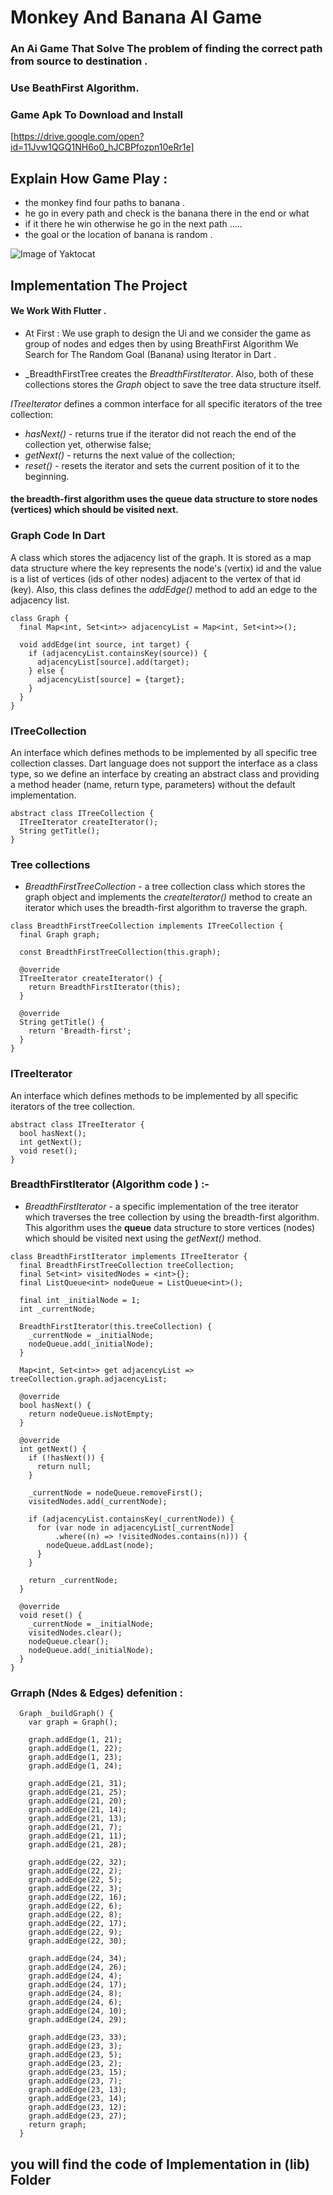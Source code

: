 # Monkey And Banana AI Game
### An Ai Game That Solve The problem of finding the correct path from source to destination .
### Use BeathFirst Algorithm.

### Game Apk To Download and Install
[https://drive.google.com/open?id=11Jvw1QGQ1NH6o0_hJCBPfozpn10eRr1e]

## Explain How Game Play :
- the monkey find four paths to banana .
- he go in every path and check is the banana there in the end or what 
- if it there he win otherwise he go in the next path .....
- the goal or the location of banana is random .

![Image of Yaktocat](/assets/app-gif-screen.gif)



## Implementation The Project

#### We Work With Flutter .
- At First : We use graph to design the Ui and we consider the game as group of nodes and edges then by using BreathFirst Algorithm We   Search for The Random Goal (Banana) using Iterator in Dart .

- _BreadthFirstTree creates the _BreadthFirstIterator_. Also, both of these collections stores the _Graph_ object to save the tree data structure itself.

_ITreeIterator_ defines a common interface for all specific iterators of the tree collection:

- _hasNext()_ - returns true if the iterator did not reach the end of the collection yet, otherwise false;
- _getNext()_ - returns the next value of the collection;
- _reset()_ - resets the iterator and sets the current position of it to the beginning.

#### the breadth-first algorithm uses the **queue** data structure to store nodes (vertices) which should be visited next.


### Graph Code In Dart

A class which stores the adjacency list of the graph. It is stored as a map data structure where the key represents the node's (vertix) id and the value is a list of vertices (ids of other nodes) adjacent to the vertex of that id (key). Also, this class defines the _addEdge()_ method to add an edge to the adjacency list.

```
class Graph {
  final Map<int, Set<int>> adjacencyList = Map<int, Set<int>>();

  void addEdge(int source, int target) {
    if (adjacencyList.containsKey(source)) {
      adjacencyList[source].add(target);
    } else {
      adjacencyList[source] = {target};
    }
  }
}
```

### ITreeCollection

An interface which defines methods to be implemented by all specific tree collection classes. Dart language does not support the interface as a class type, so we define an interface by creating an abstract class and providing a method header (name, return type, parameters) without the default implementation.

```
abstract class ITreeCollection {
  ITreeIterator createIterator();
  String getTitle();
}
```

### Tree collections

- _BreadthFirstTreeCollection_ - a tree collection class which stores the graph object and implements the _createIterator()_ method to create an iterator which uses the breadth-first algorithm to traverse the graph.

```
class BreadthFirstTreeCollection implements ITreeCollection {
  final Graph graph;

  const BreadthFirstTreeCollection(this.graph);

  @override
  ITreeIterator createIterator() {
    return BreadthFirstIterator(this);
  }

  @override
  String getTitle() {
    return 'Breadth-first';
  }
}
```

### ITreeIterator

An interface which defines methods to be implemented by all specific iterators of the tree collection.

```
abstract class ITreeIterator {
  bool hasNext();
  int getNext();
  void reset();
}
```

### BreadthFirstIterator (Algorithm code ) :-

- _BreadthFirstIterator_ - a specific implementation of the tree iterator which traverses the tree collection by using the breadth-first algorithm. This algorithm uses the **queue** data structure to store vertices (nodes) which should be visited next using the _getNext()_ method.

```
class BreadthFirstIterator implements ITreeIterator {
  final BreadthFirstTreeCollection treeCollection;
  final Set<int> visitedNodes = <int>{};
  final ListQueue<int> nodeQueue = ListQueue<int>();

  final int _initialNode = 1;
  int _currentNode;

  BreadthFirstIterator(this.treeCollection) {
    _currentNode = _initialNode;
    nodeQueue.add(_initialNode);
  }

  Map<int, Set<int>> get adjacencyList => treeCollection.graph.adjacencyList;

  @override
  bool hasNext() {
    return nodeQueue.isNotEmpty;
  }

  @override
  int getNext() {
    if (!hasNext()) {
      return null;
    }

    _currentNode = nodeQueue.removeFirst();
    visitedNodes.add(_currentNode);

    if (adjacencyList.containsKey(_currentNode)) {
      for (var node in adjacencyList[_currentNode]
          .where((n) => !visitedNodes.contains(n))) {
        nodeQueue.addLast(node);
      }
    }

    return _currentNode;
  }

  @override
  void reset() {
    _currentNode = _initialNode;
    visitedNodes.clear();
    nodeQueue.clear();
    nodeQueue.add(_initialNode);
  }
}
```

### Grraph (Ndes & Edges) defenition :

```
  Graph _buildGraph() {
    var graph = Graph();

    graph.addEdge(1, 21);
    graph.addEdge(1, 22);
    graph.addEdge(1, 23);
    graph.addEdge(1, 24);

    graph.addEdge(21, 31);
    graph.addEdge(21, 25);
    graph.addEdge(21, 20);
    graph.addEdge(21, 14);
    graph.addEdge(21, 13);
    graph.addEdge(21, 7);
    graph.addEdge(21, 11);
    graph.addEdge(21, 28);

    graph.addEdge(22, 32);
    graph.addEdge(22, 2);
    graph.addEdge(22, 5);
    graph.addEdge(22, 3);
    graph.addEdge(22, 16);
    graph.addEdge(22, 6);
    graph.addEdge(22, 8);
    graph.addEdge(22, 17);
    graph.addEdge(22, 9);
    graph.addEdge(22, 30);

    graph.addEdge(24, 34);
    graph.addEdge(24, 26);
    graph.addEdge(24, 4);
    graph.addEdge(24, 17);
    graph.addEdge(24, 8);
    graph.addEdge(24, 6);
    graph.addEdge(24, 10);
    graph.addEdge(24, 29);

    graph.addEdge(23, 33);
    graph.addEdge(23, 3);
    graph.addEdge(23, 5);
    graph.addEdge(23, 2);
    graph.addEdge(23, 15);
    graph.addEdge(23, 7);
    graph.addEdge(23, 13);
    graph.addEdge(23, 14);
    graph.addEdge(23, 12);
    graph.addEdge(23, 27);
    return graph;
  }

```

 ## you will find the code of Implementation in (lib) Folder 



